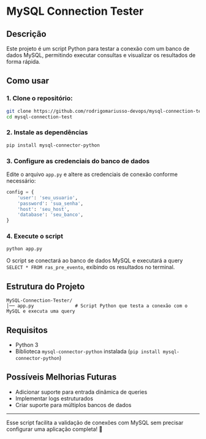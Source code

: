 # MySQL Connection Tester

## Descrição
Este projeto é um script Python para testar a conexão com um banco de dados MySQL, permitindo executar consultas e visualizar os resultados de forma rápida.

## Como usar

### 1. Clone o repositório:
```bash
git clone https://github.com/rodrigomariusso-devops/mysql-connection-test.git
cd mysql-connection-test
```

### 2. Instale as dependências
```bash
pip install mysql-connector-python
```

### 3. Configure as credenciais do banco de dados
Edite o arquivo `app.py` e altere as credenciais de conexão conforme necessário:
```python
config = {
    'user': 'seu_usuario',
    'password': 'sua_senha',
    'host': 'seu_host',
    'database': 'seu_banco',
}
```

### 4. Execute o script
```bash
python app.py
```

O script se conectará ao banco de dados MySQL e executará a query `SELECT * FROM ras_pre_evento`, exibindo os resultados no terminal.

## Estrutura do Projeto
```
MySQL-Connection-Tester/
│── app.py               # Script Python que testa a conexão com o MySQL e executa uma query
```

## Requisitos
- Python 3
- Biblioteca `mysql-connector-python` instalada (`pip install mysql-connector-python`)

## Possíveis Melhorias Futuras
- Adicionar suporte para entrada dinâmica de queries
- Implementar logs estruturados
- Criar suporte para múltiplos bancos de dados

---
Esse script facilita a validação de conexões com MySQL sem precisar configurar uma aplicação completa! 🚀


